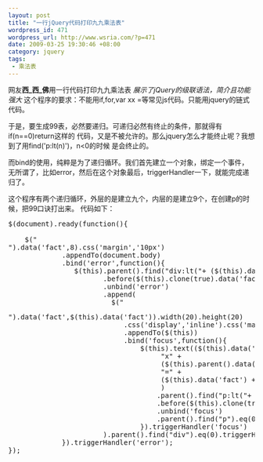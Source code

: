 ```yaml
--- 
layout: post
title: "一行jQuery代码打印九九乘法表"
wordpress_id: 471
wordpress_url: http://www.wsria.com/?p=471
date: 2009-03-25 19:30:46 +08:00
category: jquery
tags: 
 - 乘法表
---
```

网友<strong>西_西_佛</strong>用一行代码打印九九乘法表
<em>展示了jQuery的级联语法，简介且功能强大</em>
这个程序的要求：不能用if,for,var xx =等常见js代码。只能用jquery的链式代码。

于是，要生成99表，必然要递归。可递归必然有终止的条件，那就得有if(n==0)return这样的
代码，又是不被允许的。那么jquery怎么才能终止呢？我想到了用find('p:lt(n)')，n&lt;0的时候
是会终止的。

而bind的使用，纯粹是为了递归循环。我们首先建立一个对象，绑定一个事件，无所谓了，比如error，然后在这个对象最后，triggerHandler一下，就能完成递归了。

这个程序有两个递归循环，外层的是建立九个，内层的是建立9个，在创建p的时候，把99口诀打出来。
代码如下：
<!--more-->
<pre class="brush: js" line="1">
$(document).ready(function(){
	
	$("<div>").data('fact',8).css('margin','10px')
	         .appendTo(document.body)
			 .bind('error',function(){			 
				$(this).parent().find("div:lt("+ ($(this).data('fact')) +")").eq(0)
				       .before($(this).clone(true).data('fact',$(this).data('fact') - 1))
					   .unbind('error')
					   .append(
					     $("<p>").data('fact',$(this).data('fact')).width(20).height(20)
							.css('display','inline').css('margin','10px')
							.appendTo($(this))
							.bind('focus',function(){
								$(this).text(($(this).data('fact') + 1) + 
									 "x" + 
									 ($(this).parent().data('fact') + 1) + 
									 "=" + 
									 ($(this).data('fact') + 1)*($(this).parent().data('fact') + 1)
									 )
									.parent().find("p:lt("+ ($(this).data('fact')) +")").eq(0)
									.before($(this).clone(true).data('fact',$(this).data('fact') - 1))
									.unbind('focus')
									.parent().find("p").eq(0).triggerHandler('focus');
								}).triggerHandler('focus')
					   ).parent().find("div").eq(0).triggerHandler('error'); 		
	         }).triggerHandler('error');
});
</pre>
